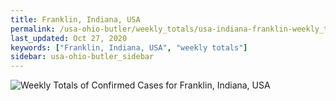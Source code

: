 ```yaml
---
title: Franklin, Indiana, USA
permalink: /usa-ohio-butler/weekly_totals/usa-indiana-franklin-weekly_totals.html
last_updated: Oct 27, 2020
keywords: ["Franklin, Indiana, USA", "weekly totals"]
sidebar: usa-ohio-butler_sidebar
---
```


![Weekly Totals of Confirmed Cases for Franklin, Indiana, USA](/covid_tracker/images/graphs/usa-indiana-franklin-weekly_totals_graph.png)
